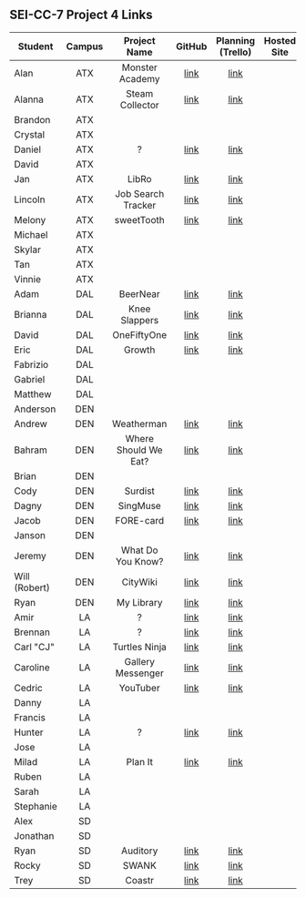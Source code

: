 ## SEI-CC-7 Project 4 Links 

| Student | Campus | Project Name | GitHub | Planning (Trello) | Hosted Site |
|---|:---:|:---:|:---:|:---:|:---:|
| Alan | ATX | Monster Academy | [link](https://github.com/acmccracken/monster-academy) | [link](https://trello.com/b/ToJAQuaT/monster-academy) |  |
| Alanna | ATX | Steam Collector | [link](https://github.com/celentanoad/steam-collector) | [link](https://trello.com/b/qPsezBwh/steam-collector) |  |
| Brandon | ATX |  |  |  |  |
| Crystal | ATX |  |  |  |  |
| Daniel | ATX | ? | [link](https://github.com/90dandan/Project4) | [link](https://trello.com/b/zBQaprxH/project-4) |  |
| David | ATX |  |  |  |  |
| Jan | ATX | LibRo | [link](https://github.com/jlee8020/LibRo) | [link](https://trello.com/b/JBmPqtiZ/mern-stack-project-4) |  |
| Lincoln | ATX | Job Search Tracker | [link](https://github.com/lincolnyouree/Job-Search-Tracker) | [link](https://trello.com/b/o0FYqJuq/job-search-tracker-react) |  |
| Melony | ATX | sweetTooth | [link](https://github.com/msegnit/sweet-tooth) | [link](https://trello.com/b/Z8BmcBIJ/sweettooth) |  |
| Michael | ATX |  |  |  |  |
| Skylar | ATX |  |  |  |  |
| Tan | ATX |  |  |  |  |
| Vinnie | ATX |  |  |  |  |
| Adam | DAL | BeerNear | [link](https://github.com/azebolsky/BeerNear) | [link](https://trello.com/b/o1qq4eoE/beernear) |  |
| Brianna | DAL | Knee Slappers | [link](https://github.com/bnfisher4/kneeslappers) | [link](https://trello.com/b/6K5anC8v/project-4-kneeslappers) |  |
| David | DAL | OneFiftyOne | [link](https://github.com/fastlane27/onefiftyone) | [link](https://trello.com/b/WvLJlvg5/prjocet-4) |  |
| Eric | DAL | Growth | [link](https://github.com/ericjames3681/Growth) | [link](https://trello.com/b/sPZ6IyXL/growth) |  |
| Fabrizio | DAL |  |  |  |  |
| Gabriel | DAL |  |  |  |  |
| Matthew | DAL |  |  |  |  |
| Anderson | DEN |  |  |  |  |
| Andrew | DEN | Weatherman | [link](https://github.com/aclark13861/Weatherman) | [link](https://trello.com/b/WvLJlvg5/prjocet-4) |  |
| Bahram | DEN | Where Should We Eat? | [link](https://github.com/movlan/Where-Should-We-Eat) | [link](https://trello.com/b/HqDPXDZA/where-should-we-eat) |  |
| Brian | DEN |  |  |  |  |
| Cody | DEN | Surdist | [link](https://github.com/CodyLHart/surdist) | [link](https://trello.com/b/OFLgoY3S/surdist-website) |  |
| Dagny | DEN | SingMuse | [link](https://github.com/DagnyJay/SingMuse) | [link](https://trello.com/b/x5quFuzx/capstone-project-singmuse) |  |
| Jacob | DEN | FORE-card | [link](https://github.com/LaunchPad90/FORE-card) | [link](https://trello.com/b/aQziq4Gr/fore-card) |  |
| Janson | DEN |  |  |  |  |
| Jeremy | DEN | What Do You Know? | [link](https://github.com/TheJoo44/what-do-you-know) | [link](https://trello.com/b/YQ9poumC/what-do-you-know) |  |
| Will (Robert) | DEN | CityWiki | [link](https://github.com/rjohnson0707/CityWiki) | [link](https://trello.com/b/6lrR9dYn/citywiki) |  |
| Ryan | DEN | My Library | [link](https://github.com/Ryan-Finch/My-Library) | [link](https://trello.com/b/ROb5V7j8/my-library) |  |
| Amir | LA | ? | [link](https://github.com/Amir9499-99/MERN-Stack) | [link](https://trello.com/b/dmdzpdsz/project-4) |  |
| Brennan | LA | ? | [link](https://github.com/Chariot7/project4) | [link](https://www.notion.so/6d238284088f4534a86fccbadc0ab036?v=97c69cdc1c3448db85c2bf5326475c9b) |  |
| Carl "CJ" | LA | Turtles Ninja | [link](https://github.com/cjstokes91/turtles-ninja) | [link](https://trello.com/b/4atzQ8nU/project-4-react) |  |
| Caroline | LA | Gallery Messenger | [link](https://github.com/H-b8/gallery-messanger) | [link](https://www.notion.so/PROJECT-4-200bd976158644b5879e5cd1a1542d51) |  |
| Cedric | LA | YouTuber | [link](https://github.com/ccrisolo/youtuber) | [link](https://trello.com/b/XTpCyKLy/sei-project-4) |  |
| Danny | LA |  |  |  |  |
| Francis | LA |  |  |  |  |
| Hunter | LA | ? | [link](https://github.com/Hunner4D/GA-SEI-PROJECT-4) | [link](https://trello.com/b/xGy9nZmF/project-4-hunter-h-la) |  |
| Jose | LA |  |  |  |  |
| Milad | LA | Plan It | [link](https://github.com/MiladMalakooti/project4-plan-it) | [link](https://trello.com/b/DjqQBDgQ/plan-it) |  |
| Ruben | LA |  |  |  |  |
| Sarah | LA |  |  |  |  |
| Stephanie | LA |  |  |  |  |
| Alex | SD |  |  |  |  |
| Jonathan | SD |  |  |  |  |
| Ryan | SD | Auditory | [link](https://github.com/RyanBranco/auditory) | [link](https://trello.com/b/CsPW09KW/project-4-planning) |  |
| Rocky | SD | SWANK | [link](https://github.com/rockyliwanag/SWANK) | [link](https://trello.com/b/h4vipuzi/swank) |  |
| Trey | SD | Coastr | [link](https://github.com/tshuldberg/Coastr) | [link](https://trello.com/b/etiUwGFi/coastr) |  |
